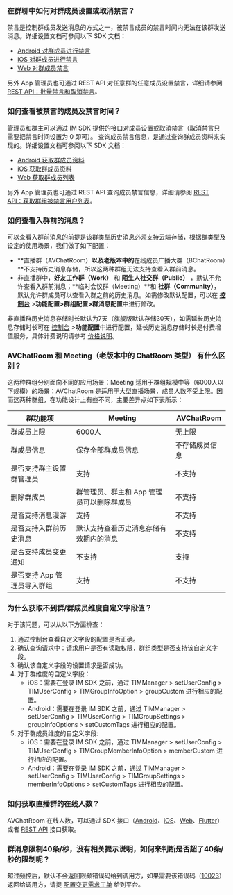 ### 在群聊中如何对群成员设置或取消禁言？
禁言是控制群成员发送消息的方式之一，被禁言成员的禁言时间内无法在该群发送消息。详细设置文档可参阅以下 SDK 文档：
- [Android 对群成员进行禁言](https://cloud.tencent.com/document/product/269/44494#.E7.A6.81.E8.A8.80)
- [iOS 对群成员进行禁言](https://cloud.tencent.com/document/product/269/44495#.E7.A6.81.E8.A8.80)
- [Web 对群成员禁言](https://cloud.tencent.com/document/product/269/37459#.E7.A6.81.E8.A8.80.E6.88.96.E5.8F.96.E6.B6.88.E7.A6.81.E8.A8.80)


另外 App 管理员也可通过 REST API 对任意群的任意成员设置禁言，详细请参阅 [REST API：批量禁言和取消禁言](https://cloud.tencent.com/document/product/269/1627)。


### 如何查看被禁言的成员及禁言时间？
管理员和群主可以通过 IM SDK 提供的接口对成员设置或取消禁言（取消禁言只需要把禁言时间设置为 0 即可）。
查询成员禁言信息，是通过查询群成员资料来实现的。详细设置文档可参阅以下 SDK 文档：
- [Android 获取群成员资料](https://cloud.tencent.com/document/product/269/44494#.E8.8E.B7.E5.8F.96.E7.BE.A4.E6.88.90.E5.91.98.E8.B5.84.E6.96.99)
- [iOS 获取群成员资料](https://cloud.tencent.com/document/product/269/44495#.E8.8E.B7.E5.8F.96.E7.BE.A4.E6.88.90.E5.91.98.E8.B5.84.E6.96.99)
- [Web 获取群成员列表](https://cloud.tencent.com/document/product/269/37459#.E8.8E.B7.E5.8F.96.E7.BE.A4.E6.88.90.E5.91.98.E5.88.97.E8.A1.A8)

另外 App 管理员也可通过 REST API 查询成员禁言信息，详细请参阅 [REST API：获取群组被禁言用户列表](https://cloud.tencent.com/document/product/269/2925)。

### 如何查看入群前的消息？

可以查看入群前消息的前提是该群类型历史消息必须支持云端存储，根据群类型及设定的使用场景，我们做了如下配置：
- **直播群（AVChatRoom）**以及老版本中的**在线成员广播大群（BChatRoom）**不支持历史消息存储，所以这两种群组无法支持查看入群前消息。
- 非直播群中，**好友工作群（Work）** 和 **陌生人社交群（Public）** ，默认不允许查看入群前消息；**临时会议群（Meeting）**和 **社群（Community）**，默认允许群成员可以查看入群之前的历史消息。如需修改默认配置，可以在 [**控制台**](https://console.cloud.tencent.com/im) >**功能配置>群组配置>群消息配置**中进行修改。

非直播群历史消息存储时长默认为7天（旗舰版默认存储30天），如需延长历史消息存储时长可在 [控制台](https://console.cloud.tencent.com/im) >**功能配置**中进行配置，延长历史消息存储时长是付费增值服务，具体计费说明请参考 [价格说明](https://cloud.tencent.com/document/product/269/11673)。

### AVChatRoom 和 Meeting（老版本中的 ChatRoom 类型） 有什么区别？

这两种群组分别面向不同的应用场景：Meeting 适用于群组规模中等（6000人以下规模）的场景；AVChatRoom 是适用于大型直播场景，成员人数不受上限。因而这两种群组，在功能设计上有些不同，主要差异点如下表所示：

| 群功能项                  | Meeting                                | AVChatRoom            |
| ------------------------- | --------------------------------------- | --------------------- |
| 群成员上限                | 6000人                                 | 无上限                |
| 群成员信息                | 保存全部群成员信息                      | 不存储成员信息 |
| 是否支持群主设置群管理员  | 支持                                    | 不支持                |
| 删除群成员                | 群管理员、群主和 App 管理员可以删除群成员 | 不支持                |
| 是否支持消息漫游          | 支持                                    | 不支持                |
| 是否支持入群前历史消息    | 默认支持查看历史消息存储有效期内的消息          | 不支持                |
| 是否支持成员变更通知      | 不支持                                  | 支持                  |
| 是否支持 App 管理员导入群组 | 支持                                    | 不支持                |

### 为什么获取不到群/群成员维度自定义字段值？

对于该问题，可以从以下方面排查：
1. 通过控制台查看自定义字段的配置是否正确。
2. 确认查询请求中：请求用户是否有读取权限，群组类型是否支持该自定义字段。
3. 确认该自定义字段的设置请求是否成功。
4. 对于群维度的自定义字段：
   - iOS：需要在登录 IM SDK 之前，通过 TIMManager > setUserConfig > TIMUserConfig > TIMGroupInfoOption > groupCustom 进行相应的配置。
   - Android：需要在登录 IM SDK 之前，通过 TIMManager > setUserConfig > TIMUserConfig >  TIMGroupSettings > groupInfoOptions > setCustomTags 进行相应的配置。
5. 对于群成员维度的自定义字段:
   - iOS：需要在登录 IM SDK 之前，通过 TIMManager > setUserConfig > TIMUserConfig > TIMGroupMemberInfoOption > memberCustom 进行相应的配置。
   - Android：需要在登录 IM SDK 之前，通过 TIMManager > setUserConfig > TIMUserConfig > TIMGroupSettings > memberInfoOptions > setCustomTags 进行相应的配置。
   
   
 ### 如何获取直播群的在线人数？
AVChatRoom 在线人数，可以通过 SDK 接口（[Android](https://im.sdk.qcloud.com/doc/zh-cn/classcom_1_1tencent_1_1imsdk_1_1v2_1_1V2TIMGroupManager.html#a56840105a4b3371eeab2046d8c300bce
)、[iOS](https://im.sdk.qcloud.com/doc/zh-cn/categoryV2TIMManager_07Group_08.html#ada2eadb44f6865e9848df94fb5bae4ae)、[Web](https://web.sdk.qcloud.com/im/doc/zh-cn/SDK.html#getGroupOnlineMemberCount)、[Flutter](https://pub.dev/documentation/tencent_im_sdk_plugin/latest/manager_v2_tim_group_manager/V2TIMGroupManager/getGroupOnlineMemberCount.html)）或者 [REST API](https://cloud.tencent.com/document/product/269/49180) 接口获取。

### 群消息限制40条/秒，没有相关提示说明，如何来判断是否超了40条/秒的限制呢？
超过频控后，默认不会返回限频错误码给到调用方，如果需要该错误码（[10023](https://cloud.tencent.com/document/product/269/1671)）返回给调用方，请提 [配置变更需求工单](https://cloud.tencent.com/document/product/269/3916) 给到平台。
